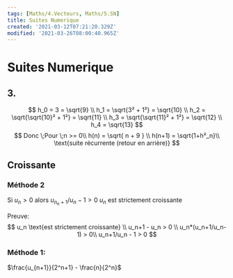 ```yaml
---
tags: [Maths/4.Vecteurs, Maths/5.SN]
title: Suites Numerique
created: '2021-03-12T07:21:20.329Z'
modified: '2021-03-26T08:00:40.965Z'
---
```


# Suites Numerique

## 3.
$$
h_0 = 3 = \sqrt{9} \\
h_1 = \sqrt{3² + 1²} = \sqrt{10} \\
h_2 = \sqrt{\sqrt{10}² + 1²} = \sqrt{11} \\
h_3 = \sqrt{\sqrt{11}² + 1²} = \sqrt{12} \\
h_4 = \sqrt{13}
$$
$$
Donc \;Pour \;n >= 0\\
h(n) = \sqrt{ n + 9 } \\
h(n+1) = \sqrt{1+h²_n}\\
\text{suite récurrente (retour en arrière)}
$$

## Croissante

### Méthode 2

Si $u_n > 0$ alors $u_{n_n+1}/u_n -1 > 0$
$u_n$ est strictement croissante

Preuve:
$$
u_n \text{est strictement croissante} \\
u_n+1 - u_n > 0 \\
u_n*(u_n+1/u_n-1) > 0\\
u_n+1/u_n - 1 > 0
$$

### Méthode 1:
$\frac{u_{n+1}}{2^n+1} - \frac{n}{2^n}$
